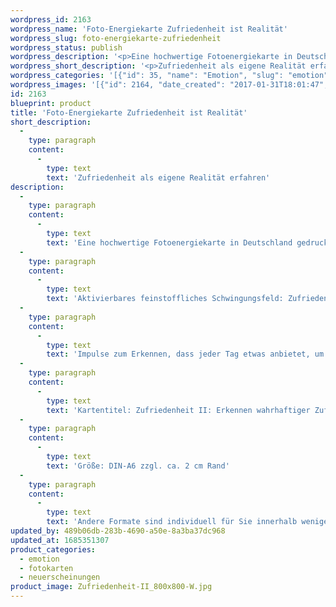 ```yaml
---
wordpress_id: 2163
wordpress_name: 'Foto-Energiekarte Zufriedenheit ist Realität'
wordpress_slug: foto-energiekarte-zufriedenheit
wordpress_status: publish
wordpress_description: '<p>Eine hochwertige Fotoenergiekarte in Deutschland gedruckt und in Handarbeit laminiert. Sie ist in Postkartengröße (DIN-A6) gut zu transportieren und kann auch auf den Körper aufgelegt werden.</p><p>Aktivierbares feinstoffliches Schwingungsfeld: <span class="s1">Zufriedenheit - Realität - Erkennen</span>.<br />Impulse zum Erkennen, dass jeder Tag etwas anbietet, um in einem Gefühl der Zufriedenheit zu leben. Erkennen, dass jeder Mensch die Wahl hat, Unzufriedenheit oder Zufriedenheit als eigene Realität entstehen zu lassen; jeden Augenblick auf´s Neue.</p><p>Kartentitel: Zufriedenheit II: <span class="s1">Erkennen wahrhaftiger Zufriedenheit als Realität</span>. Reihe: Zufriedenheit. Schwingungsebene: Grün.</p><p>Größe: DIN-A6 zzgl. ca. 2 cm Rand<br />Andere Formate sind individuell für Sie innerhalb weniger Tage herstellbar. Bitte kontaktieren Sie uns hierfür unter <a href="mailto:info@elvedenverlag.de">info@elvedenverlag.de</a>.</p><p><a href="https://my.feenbaum.de/anwendung-energiebilder-foto-laminiert/">Anwendungshinweise</a>      <a href="https://my.feenbaum.de/produktinformationen-fotokarten/">Produktinformationen</a></p>'
wordpress_short_description: '<p>Zufriedenheit als eigene Realität erfahren<br /><em>Hinweis: Das Wasserzeichen „Elveden Verlag Energiebild“ wird nicht mit gedruckt</em></p>'
wordpress_categories: '[{"id": 35, "name": "Emotion", "slug": "emotion"}, {"id": 23, "name": "Fotokarten", "slug": "fotokarten"}, {"id": 66, "name": "Neuerscheinungen", "slug": "neuerscheinungen"}]'
wordpress_images: '[{"id": 2164, "date_created": "2017-01-31T18:01:47", "date_created_gmt": "2017-01-31T16:01:47", "date_modified": "2017-01-31T18:01:47", "date_modified_gmt": "2017-01-31T16:01:47", "src": "https://my.feenbaum.de/wp-content/uploads/2017/01/Zufriedenheit-II_800x800-W.jpg", "name": "Zufriedenheit-II_800x800-W", "alt": ""}]'
id: 2163
blueprint: product
title: 'Foto-Energiekarte Zufriedenheit ist Realität'
short_description:
  -
    type: paragraph
    content:
      -
        type: text
        text: 'Zufriedenheit als eigene Realität erfahren'
description:
  -
    type: paragraph
    content:
      -
        type: text
        text: 'Eine hochwertige Fotoenergiekarte in Deutschland gedruckt und in Handarbeit laminiert. Sie ist in Postkartengröße (DIN-A6) gut zu transportieren und kann auch auf den Körper aufgelegt werden.'
  -
    type: paragraph
    content:
      -
        type: text
        text: 'Aktivierbares feinstoffliches Schwingungsfeld: Zufriedenheit - Realität - Erkennen.'
  -
    type: paragraph
    content:
      -
        type: text
        text: 'Impulse zum Erkennen, dass jeder Tag etwas anbietet, um in einem Gefühl der Zufriedenheit zu leben. Erkennen, dass jeder Mensch die Wahl hat, Unzufriedenheit oder Zufriedenheit als eigene Realität entstehen zu lassen; jeden Augenblick auf´s Neue.'
  -
    type: paragraph
    content:
      -
        type: text
        text: 'Kartentitel: Zufriedenheit II: Erkennen wahrhaftiger Zufriedenheit als Realität. Reihe: Zufriedenheit. Schwingungsebene: Grün.'
  -
    type: paragraph
    content:
      -
        type: text
        text: 'Größe: DIN-A6 zzgl. ca. 2 cm Rand'
  -
    type: paragraph
    content:
      -
        type: text
        text: 'Andere Formate sind individuell für Sie innerhalb weniger Tage herstellbar. Bitte kontaktieren Sie uns hierfür unter info@elvedenverlag.de.'
updated_by: 489b06db-283b-4690-a50e-8a3ba37dc968
updated_at: 1685351307
product_categories:
  - emotion
  - fotokarten
  - neuerscheinungen
product_image: Zufriedenheit-II_800x800-W.jpg
---
```

